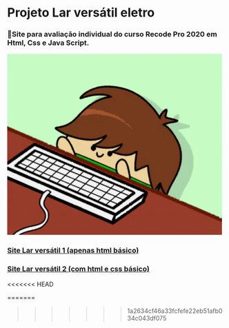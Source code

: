 # Projeto Lar versátil eletro
###  📌Site para avaliação individual do curso  Recode Pro 2020 em Html, Css e Java Script. 
![gifinterativo](https://github.com/lrolivera/Projeto-lar-versatil/blob/master/site.gif)
 <h3> <a href="https://larversatil-projeto.netlify.app/index.html"> Site Lar versátil 1 (apenas html básico) </a>
</h3>
<h3> <a href="https://larversatil2-projeto.netlify.app/index.html"> Site Lar versátil 2 (com html e css básico) </a>
</h3>

<<<<<<< HEAD
  
=======
>>>>>>> 1a2634cf46a33fcfefe22eb51afb034c043df075
